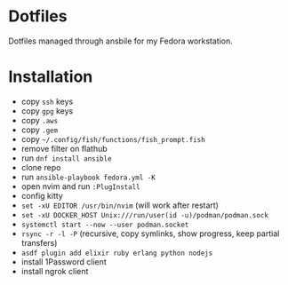 # Dotfiles

Dotfiles managed through ansbile for my Fedora workstation.

# Installation

* copy `ssh` keys
* copy `gpg` keys
* copy `.aws`
* copy `.gem`
* copy `~/.config/fish/functions/fish_prompt.fish`
* remove filter on flathub
* run `dnf install ansible`
* clone repo
* run `ansible-playbook fedora.yml -K`
* open nvim and run `:PlugInstall`
* config kitty
* `set -xU EDITOR /usr/bin/nvim` (will work after restart)
* `set -xU DOCKER_HOST Unix:///run/user(id -u)/podman/podman.sock`
* `systemctl start --now --user podman.socket`
* `rsync -r -l -P` (recursive, copy symlinks, show progress, keep partial transfers)
* `asdf plugin add elixir ruby erlang python nodejs`
* install 1Password client
* install ngrok client
